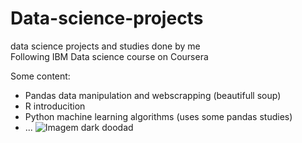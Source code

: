 # Data-science-projects
data science projects and studies done by me  
Following IBM Data science course on Coursera



Some content:
  + Pandas data manipulation and webscrapping (beautifull soup)
  + R introducition
  + Python machine learning algorithms (uses some pandas studies)
  + ...
![Imagem dark doodad](./dark_doodad.jpg)
